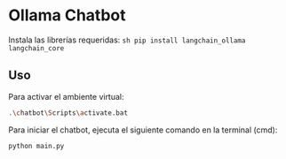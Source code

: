 # Ollama Chatbot
Instala las librerías requeridas:
    ```sh
    pip install langchain_ollama langchain_core
    ```
## Uso
Para activar el ambiente virtual:
```sh
.\chatbot\Scripts\activate.bat
```
Para iniciar el chatbot, ejecuta el siguiente comando en la terminal (cmd):
```sh
python main.py
```
